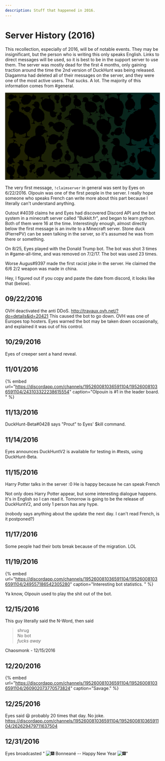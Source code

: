 ```yaml
---
description: Stuff that happened in 2016.
---
```


# Server History (2016)

This recollection, especially of 2016, will be of notable events. They may be insignificant, but the person who is writing this only speaks English. Links to direct messages will be used, so it is best to be in the support server to use them. The server was mostly dead for the first 4 months, only gaining traction around the time the 2nd version of DuckHunt was being released. Diagamma had deleted all of their messages on the server, and they were one of the most active users. That sucks. A lot. The majority of this information comes from #general.

![This was the first logo of the server, and also Eyesofcreeper\#0001 profile picture](../.gitbook/assets/duck_background.png)

The very first message, `!claimserver` in general was sent by Eyes on 6/22/2016\. Olpouin was one of the first people in the server. I really hope someone who speaks French can write more about this part because I literally can't understand anything.

Outout #4039 claims he and Eyes had discovered Discord API and the bot system in a minecraft server called "Bukkit.fr", and began to learn python. Both of them were 16 at the time. Interestingly enough, almost directly below the first message is an invite to a Minecraft server. Stone duck (PierrePV) can be seen talking in the server, so it's assumed he was from there or something.

On 8/25, Eyes played with the Donald Trump bot. The bot was shot 3 times in #game-all-time, and was removed on 7/2/17\. The bot was used 23 times.

Worse Augus#9397 made the first racist joke in the server. He claimed the 6/6 2/2 weapon was made in china.

Hey, I figured out if you copy and paste the date from discord, it looks like that (below).

## 09/22/2016

OVH deactivated the anti DDoS. <http://travaux.ovh.net/?do=details&id=20421> This caused the bot to go down. OVH was one of Europes top hosters. Eyes warned the bot may be taken down occasionally, and explained it was out of his control.

## 10/29/2016

Eyes of creeper sent a hand reveal.

## 11/01/2016

{% embed url="<https://discordapp.com/channels/195260081036591104/195260081036591104/243103322238615554>" caption="Olpouin is #1 in the leader board. " %}

## 11/13/2016

DuckHunt-Beta#0428 says "Prout" to Eyes' $kill command.

## 11/14/2016

Eyes announces DuckHuntV2 is available for testing in #tests, using DuckHunt-Beta.

## 11/15/2016

Harry Potter talks in the server :0 He is happy because he can speak French

Not only does Harry Potter appear, but some interesting dialogue happens. It's in English so I can read it. Tomorrow is going to be the release of DuckHuntV2, and only 1 person has any hype.

(nobody says anything about the update the next day. I can't read French, is it postponed?)

## 11/17/2016

Some people had their bots break because of the migration. LOL

## 11/19/2016

{% embed url="<https://discordapp.com/channels/195260081036591104/195260081036591104/249557186542305280>" caption="Interesting bot statistics. " %}

Ya know, Olpouin used to play the shit out of the bot.

## 12/15/2016

This guy literally said the N-Word, then said

> shrug<br>
> No bot<br>
> _fucks away_

Chaosmonk _-_ 12/15/2016

## 12/20/2016

{% embed url="<https://discordapp.com/channels/195260081036591104/195260081036591104/260902073770573824>" caption="Savage." %}

## 12/25/2016

Eyes said :smiley: probably 20 times that day. No joke. <https://discordapp.com/channels/195260081036591104/195260081036591104/262629479711637504>

## 12/31/2016

Eyes broadcasted " ![:fireworks:](https://discordapp.com/assets/be2863685453106bcaf150626e1c188a.svg) Bonneané -- Happy New Year ![:fireworks:](https://discordapp.com/assets/be2863685453106bcaf150626e1c188a.svg)"
